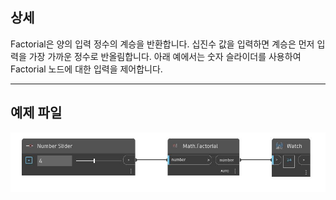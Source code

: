 ## 상세
Factorial은 양의 입력 정수의 계승을 반환합니다. 십진수 값을 입력하면 계승은 먼저 입력을 가장 가까운 정수로 반올림합니다. 아래 예에서는 숫자 슬라이더를 사용하여 Factorial 노드에 대한 입력을 제어합니다.
___
## 예제 파일

![Factorial](./DSCore.Math.Factorial_img.jpg)

